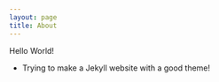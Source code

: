 ```yaml
---
layout: page
title: About
---
```


Hello World!

- Trying to make a Jekyll website with a good theme!
